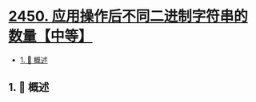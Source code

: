 # [2450. 应用操作后不同二进制字符串的数量【中等】](https://github.com/tnotesjs/TNotes.leetcode/tree/main/notes/2450.%20%E5%BA%94%E7%94%A8%E6%93%8D%E4%BD%9C%E5%90%8E%E4%B8%8D%E5%90%8C%E4%BA%8C%E8%BF%9B%E5%88%B6%E5%AD%97%E7%AC%A6%E4%B8%B2%E7%9A%84%E6%95%B0%E9%87%8F%E3%80%90%E4%B8%AD%E7%AD%89%E3%80%91)

<!-- region:toc -->

- [1. 📝 概述](#1--概述)

<!-- endregion:toc -->

## 1. 📝 概述
